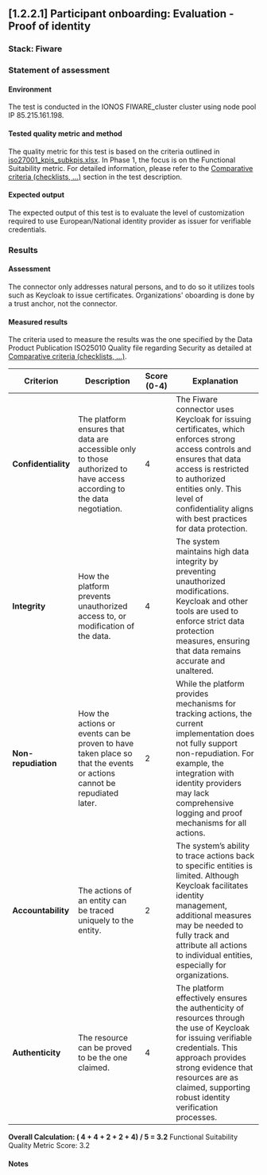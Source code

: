 ## [1.2.2.1] Participant onboarding: Evaluation - Proof of identity
### Stack: Fiware

### Statement of assessment
#### Environment
The test is conducted in the IONOS FIWARE_cluster cluster using node pool IP 85.215.161.198.

#### Tested quality metric and method
The quality metric for this test is based on the criteria outlined in [iso27001_kpis_subkpis.xlsx](../../../../../design_decisions/background_info/iso27001_kpis_subkpis.xlsx). In Phase 1, the focus is on the Functional Suitability metric. For detailed information, please refer to the [Comparative criteria (checklists, ...)](./test.md#comparative-criteria-checklists-) section in the test description.

#### Expected output
The expected output of this test is to evaluate the level of customization required to use European/National identity provider as issuer for verifiable credentials.

### Results
#### Assessment
The connector only addresses natural persons, and to do so it utilizes tools such as Keycloak to issue certificates. 
Organizations' oboarding is done by a trust anchor, not the connector. 

 

#### Measured results
The criteria used to measure the results was the one specified by the Data Product Publication ISO25010 Quality file regarding Security as detailed at  [Comparative criteria (checklists, ...)](./test.md#comparative-criteria-checklists-).


| **Criterion**          | **Description**                                                                                          | **Score (0-4)** | **Explanation** |
|------------------------|----------------------------------------------------------------------------------------------------------|-----------------|-----------------|
| **Confidentiality**    | The platform ensures that data are accessible only to those authorized to have access according to the data negotiation. | 4               | The Fiware connector uses Keycloak for issuing certificates, which enforces strong access controls and ensures that data access is restricted to authorized entities only. This level of confidentiality aligns with best practices for data protection. |
| **Integrity**          | How the platform prevents unauthorized access to, or modification of the data.                            | 4               | The system maintains high data integrity by preventing unauthorized modifications. Keycloak and other tools are used to enforce strict data protection measures, ensuring that data remains accurate and unaltered. |
| **Non-repudiation**    | How the actions or events can be proven to have taken place so that the events or actions cannot be repudiated later. | 2               | While the platform provides mechanisms for tracking actions, the current implementation does not fully support non-repudiation. For example, the integration with identity providers may lack comprehensive logging and proof mechanisms for all actions. |
| **Accountability**     | The actions of an entity can be traced uniquely to the entity.                                            | 2               | The system’s ability to trace actions back to specific entities is limited. Although Keycloak facilitates identity management, additional measures may be needed to fully track and attribute all actions to individual entities, especially for organizations. |
| **Authenticity**       | The resource can be proved to be the one claimed.                                                         | 4               | The platform effectively ensures the authenticity of resources through the use of Keycloak for issuing verifiable credentials. This approach provides strong evidence that resources are as claimed, supporting robust identity verification processes. |



**Overall Calculation: ( 4 + 4 + 2 + 2 + 4) / 5 = 3.2**
Functional Suitability Quality Metric Score: 3.2


#### Notes


